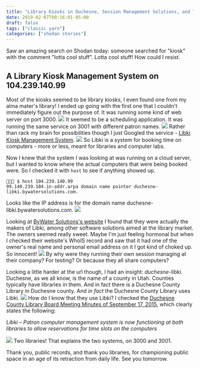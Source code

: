 ```yaml
---
title: "Library Kiosks in Duchesne, Session Management Solutions, and True Friendship"
date: 2019-02-07T00:16:01-05:00
draft: false
tags: ["classic yarn"]
categories: ["shodan stories"]
---
```


Saw an amazing search on Shodan today: someone searched for "kiosk" with the comment "lotta cool stuff". Lotta cool stuff! How could I resist.

## A Library Kiosk Management System on 104.239.140.99
Most of the kiosks seemed to be library kiosks, I even found one from my alma mater's library! I ended up going with the first one that I couldn't immediately figure out the purpose of. It was running some kind of web server on port 3000.
![](/images/100Days/Day35/firstlook.png)
It seemed to be a scheduling application. It was running the same service on 3001 with different patron names.
![](/images/100Days/Day35/secondlook.png)
Rather than rack my brain for possibilities though I just Googled the service - [Libki Kiosk Management System](https://libki.org/).
![](/images/100Days/Day35/libki.png)
So Libki is a system for booking time on computers - more or less, meant for libraries and computer labs.

Now I knew that the system I was looking at was running on a cloud server, but I wanted to know where the actual computers that were being booked were. So I checked it with `host` to see if anything showed up.
```
👻🌵🔮 $ host 104.239.140.99
99.140.239.104.in-addr.arpa domain name pointer duchesne-libki.bywatersolutions.com.
```
Looks like the IP address is for the domain name duchesne-libki.bywatersolutions.com.
![](/images/100Days/Day35/bywatersolutions.png)

Looking at [ByWater Solutions's website](https://bywatersolutions.com/) I found that they were actually the makers of Libki, among other software solutions aimed at the library market. The owners seemed really sweet. Maybe I'm just feeling hormonal but when I checked their website's WhoIS record and saw that it had one of the owner's real name and personal email address on it I got kind of choked up. So innocent!
![](/images/100Days/Day35/theguys.png)
By why were they running their own session managing at their company? For testing? Or because they all share computers?

Looking a little harder at the url though, I had an insight: _duchesne_-libki. Duchesne, as we all know, is the name of a county in Utah. Counties typically have libraries in them. And in fact there is a Duchesne County Library in Duchesne county. And _in fact_ the Duchesne County Library uses Libki.
![](http://www.duchesne.utah.gov/wp-content/uploads/2017/01/Duchesne-Branch-crop.jpg)
How do I know that they use Libki? I checked the [Duchesne County Library Board Meeting Minutes of September 17, 2015](https://www.duchesne.utah.gov/wp-content/uploads/2017/01/2015-09-Duchesne-County-Library-Board-Meeting-Minutes.pdf), which clearly states the following:

_Libki – Patron computer management system is now functioning at both libraries to allow reservations for time
slots on the computers_

![](/images/100Days/Day35/meetingminutes.png)
Two libraries! That explains the two systems, on 3000 and 3001.

Thank you, public records, and thank you libraries, for championing public space in an age of its retraction from daily life. See you tomorrow.
